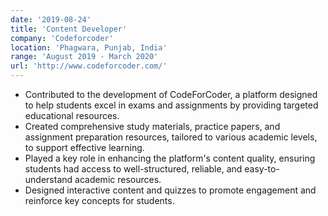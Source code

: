 ```yaml
---
date: '2019-08-24'
title: 'Content Developer'
company: 'Codeforcoder'
location: 'Phagwara, Punjab, India'
range: 'August 2019 - March 2020'
url: 'http://www.codeforcoder.com/'
---
```


- Contributed to the development of CodeForCoder, a platform designed to help students excel in exams and assignments by providing targeted educational resources.
- Created comprehensive study materials, practice papers, and assignment preparation resources, tailored to various academic levels, to support effective learning.
- Played a key role in enhancing the platform's content quality, ensuring students had access to well-structured, reliable, and easy-to-understand academic resources.
- Designed interactive content and quizzes to promote engagement and reinforce key concepts for students.
